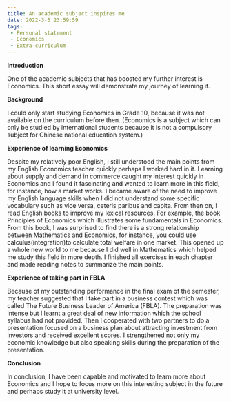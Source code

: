 ```yaml
---
title: An academic subject inspires me
date: 2022-3-5 23:59:59
tags:
 - Personal statement
 - Economics
 - Extra-curriculum
---
```


**Introduction**

One of the academic subjects that has boosted my further interest is Economics. This short essay will demonstrate my journey of learning it.

**Background**

I could only start studying Economics in Grade 10, because it was not available on the curriculum before then. (Economics is a subject which can only be studied by international students because it is not a compulsory subject for Chinese national education system.)

**Experience of learning Economics**

Despite my relatively poor English, I still understood the main points from my English Economics teacher quickly perhaps I worked hard in it. Learning about supply and demand in commerce caught my interest quickly in Economics and I found it fascinating and wanted to learn more in this field, for instance, how a market works. I became aware of the need to improve my English language skills when I did not understand some specific vocabulary such as vice versa, ceteris paribus and capita. From then on, I read English books to improve my lexical resources. For example, the book Principles of Economics which illustrates some fundamentals in Economics. From this book, I was surprised to find there is a strong relationship between Mathematics and Economics, for instance, you could use calculus(integration)to calculate total welfare in one market. This opened up a whole new world to me because I did well in Mathematics which helped me study this field in more depth. I finished all exercises in each chapter and made reading notes to summarize the main points.

**Experience of taking part in FBLA**

Because of my outstanding performance in the final exam of the semester, my teacher suggested that I take part in a business contest which was called The Future Business Leader of America (FBLA). The preparation was intense but I learnt a great deal of new information which the school syllabus had not provided. Then I cooperated with two partners to do a presentation focused on a business plan about attracting investment from investors and received excellent scores. I strengthened not only my economic knowledge but also speaking skills during the preparation of the presentation.

**Conclusion**

In conclusion, I have been capable and motivated to learn more about Economics and I hope to focus more on this interesting subject in the future and perhaps study it at university level.
